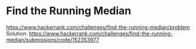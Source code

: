 # Find the Running Median

https://www.hackerrank.com/challenges/find-the-running-median/problem  
Solution: https://www.hackerrank.com/challenges/find-the-running-median/submissions/code/152353977  